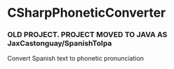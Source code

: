 # CSharpPhoneticConverter
### OLD PROJECT. PROJECT MOVED TO JAVA AS JaxCastonguay/SpanishToIpa

Convert Spanish text to phonetic pronunciation
